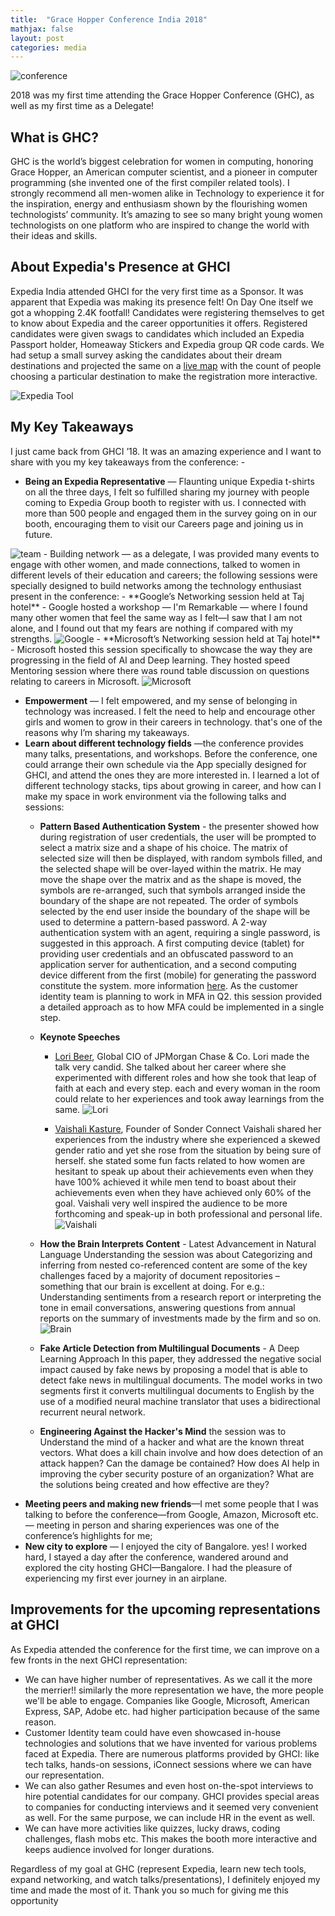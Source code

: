 ```yaml
---
title:  "Grace Hopper Conference India 2018"
mathjax: false
layout: post
categories: media
---
```


<img src="/assets/images/GHCI-18/Screenshot 2023-02-08 at 23.15.58.png" alt="conference"/>



2018 was my first time attending the Grace Hopper Conference (GHC), as well as my first time as a Delegate! 

## What is GHC?

GHC is the world’s biggest celebration for women in computing, honoring Grace Hopper, an American computer scientist, and a pioneer in computer
programming (she invented one of the first compiler related tools).
I strongly recommend all men-women alike in Technology to experience it for the inspiration, energy and enthusiasm shown by the flourishing women
technologists’ community. It’s amazing to see so many bright young women technologists on one platform who are inspired to change the world with their
ideas and skills.

## About Expedia's Presence at GHCI

Expedia India attended GHCI for the very first time as a Sponsor. It was apparent that Expedia was making its presence felt! On Day One itself we got a
whopping 2.4K footfall! Candidates were registering themselves to get to know about Expedia and the career opportunities it offers. Registered candidates
were given swags to candidates which included an Expedia Passport holder, Homeaway Stickers and Expedia group QR code cards. We had setup a
small survey asking the candidates about their dream destinations and projected the same on a [live map](https://emap.us-west-2.int.expedia.com/map)
with the count of people choosing a particular destination to make the registration more interactive.

<img src="/assets/images/GHCI-18/Screenshot 2023-02-08 at 23.16.18.png" alt="Expedia Tool"/>

## My Key Takeaways

I just came back from GHCI ’18. It was an amazing experience and I want to share with you my key takeaways from the conference: -
- **Being an Expedia Representative** — Flaunting unique Expedia t-shirts on all the three days, I felt so fulfilled sharing my journey with people
coming to Expedia Group booth to register with us. I connected with more than 500 people and engaged them in the survey going on in our
booth, encouraging them to visit our Careers page and joining us in future.
<img src="/assets/images/GHCI-18/Screenshot 2023-02-08 at 23.16.35.png" alt="team"/>
- Building network — as a delegate, I was provided many events to engage with other women, and made connections, talked to women in
different levels of their education and careers; the following sessions were specially designed to build networks among the technology enthusiast
present in the conference:
   - **Google’s Networking session held at Taj hotel** - Google hosted a workshop — I'm Remarkable — where I found many other women
that feel the same way as I felt—I saw that I am not alone, and I found out that my fears are nothing if compared with my strengths. 
<img src="/assets/images/GHCI-18/Screenshot 2023-02-08 at 23.16.43.png" alt="Google"/>
   - **Microsoft’s Networking session held at Taj hotel** - Microsoft hosted this session specifically to showcase the way they are progressing
in the field of AI and Deep learning. They hosted speed Mentoring session where there was round table discussion on questions relating
to careers in Microsoft.
<img src="/assets/images/GHCI-18/Screenshot 2023-02-08 at 23.16.50.png" alt="Microsoft"/>

- **Empowerment** — I felt empowered, and my sense of belonging in technology was increased. I felt the need to help and encourage other girls
and women to grow in their careers in technology. that's one of the reasons why I’m sharing my takeaways.
- **Learn about different technology fields** —the conference provides many talks, presentations, and workshops. Before the conference, one could
arrange their own schedule via the App specially designed for GHCI, and attend the ones they are more interested in. I learned a lot of different
technology stacks, tips about growing in career, and how can I make my space in work environment via the following talks and sessions:  
   - **Pattern Based Authentication System** - the presenter showed how during registration of user credentials, the user will be prompted to select a matrix size and a shape of his
choice. The matrix of selected size will then be displayed, with random symbols filled, and the selected shape will be over-layed within
the matrix. He may move the shape over the matrix and as the shape is moved, the symbols are re-arranged, such that symbols
arranged inside the boundary of the shape are not repeated. The order of symbols selected by the end user inside the boundary of the
shape will be used to determine a pattern-based password. A 2-way authentication system with an agent, requiring a single password, is
suggested in this approach. A first computing device (tablet) for providing user credentials and an obfuscated password to an application
server for authentication, and a second computing device different from the first (mobile) for generating the password constitute the
system. more information [here](https://patents.justia.com/patent/10078741). As the customer identity team is planning to work in MFA in Q2. this session provided a detailed approach as to how MFA could be
implemented in a single step.
   - **Keynote Speeches**
     -  [Lori Beer](https://www.linkedin.com/in/lori-beer-93355a/), Global CIO of JPMorgan Chase & Co.
        Lori made the talk very candid. She talked about her career where she experimented with different roles and how she took that
        leap of faith at each and every step. each and every woman in the room could relate to her experiences and took away
        learnings from the same.
        <img src="/assets/images/GHCI-18/Screenshot 2023-02-08 at 23.16.58.png" alt="Lori"/>
        
     -  [Vaishali Kasture](https://www.linkedin.com/in/vaishalikasture/), Founder of Sonder Connect
        Vaishali shared her experiences from the industry where she experienced a skewed gender ratio and yet she rose from the situation by being sure of herself. 
        she stated some fun facts related to how women are hesitant to speak up about their achievements even when they have 100% achieved it while men tend to boast about their achievements even when they have achieved only 60% of the goal. 
        Vaishali very well inspired the audience to be more forthcoming and speak-up in both professional and personal life.
        <img src="/assets/images/GHCI-18/Screenshot 2023-02-08 at 23.17.06.png" alt="Vaishali"/>
        
   - **How the Brain Interprets Content** - Latest Advancement in Natural Language Understanding
      the session was about Categorizing and inferring from nested co-referenced content are some of the key challenges faced by a majority
      of document repositories – something that our brain is excellent at doing. For e.g.: Understanding sentiments from a research report or
      interpreting the tone in email conversations, answering questions from annual reports on the summary of investments made by the firm
      and so on.
      <img src="/assets/images/GHCI-18/Screenshot 2023-02-08 at 23.17.15.png" alt="Brain"/>

   - **Fake Article Detection from Multilingual Documents** - A Deep Learning Approach
      In this paper, they addressed the negative social impact caused by fake news by proposing a model that is able to detect fake news in
      multilingual documents. The model works in two segments first it converts multilingual documents to English by the use of a modified
      neural machine translator that uses a bidirectional recurrent neural network.
   - **Engineering Against the Hacker's Mind**
      the session was to Understand the mind of a hacker and what are the known threat vectors. What does a kill chain involve and how does
      detection of an attack happen? Can the damage be contained? How does AI help in improving the cyber security posture of an
      organization? What are the solutions being created and how effective are they?
- **Meeting peers and making new friends**—I met some people that I was talking to before the conference—from Google, Amazon, Microsoft etc.—
meeting in person and sharing experiences was one of the conference’s highlights for me;
- **New city to explore** — I enjoyed the city of Bangalore. yes! I worked hard, I stayed a day after the conference, wandered around and explored
the city hosting GHCI—Bangalore. I had the pleasure of experiencing my first ever journey in an airplane.

## Improvements for the upcoming representations at GHCI

As Expedia attended the conference for the first time, we can improve on a few fronts in the next GHCI representation:
- We can have higher number of representatives. As we call it the more the merrier!! similarly the more representation we have, the more people
we'll be able to engage. Companies like Google, Microsoft, American Express, SAP, Adobe etc. had higher participation because of the same
reason.
- Customer Identity team could have even showcased in-house technologies and solutions that we have invented for various problems faced
at Expedia. There are numerous platforms provided by GHCI: like tech talks, hands-on sessions, iConnect sessions where we can have our
representation.
- We can also gather Resumes and even host on-the-spot interviews to hire potential candidates for our company. GHCI provides special areas
to companies for conducting interviews and it seemed very convenient as well. For the same purpose, we can include HR in the event as well.
- We can have more activities like quizzes, lucky draws, coding challenges, flash mobs etc. This makes the booth more interactive and keeps
audience involved for longer durations.

Regardless of my goal at GHC (represent Expedia, learn new tech tools, expand networking, and watch talks/presentations), I definitely enjoyed my time
and made the most of it. Thank you so much for giving me this opportunity 

